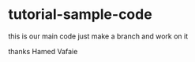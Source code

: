 tutorial-sample-code
====================

this is our main code 
just make a branch and work on it

thanks
Hamed Vafaie